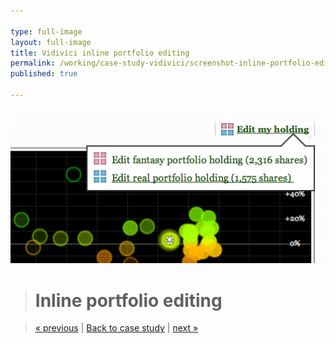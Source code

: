 ```yaml
---

type: full-image
layout: full-image
title: Vidivici inline portfolio editing
permalink: /working/case-study-vidivici/screenshot-inline-portfolio-editing/
published: true

---
```


<div class="full-image-item"><img src="/im/case-study/vidivici/full/vidivici-inline-portfolio-editing.png"></div>

> # Inline portfolio editing

> [&laquo; previous](/working/case-study-vidivici/screenshot-views-chart) | [Back to case study](/working/case-study-vidivici/) | [next &raquo;](/working/case-study-vidivici/screenshot-portfolio-analysis)

